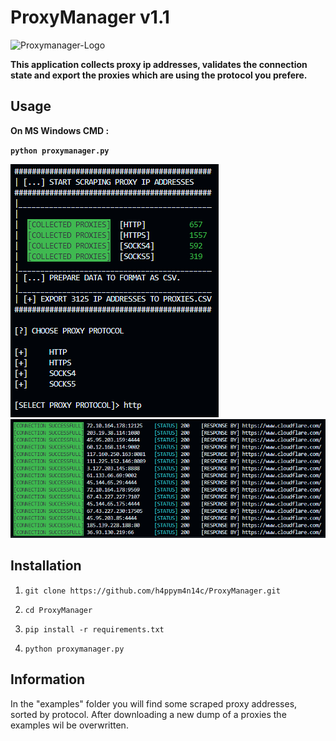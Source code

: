 # **ProxyManager v1.1**

![Proxymanager-Logo](https://github.com/h4ppym4n14c/ProxyManager/assets/166177727/fce7d068-41a8-4158-b4ec-3cb6a7761cc9)

**This application collects proxy ip addresses, validates the connection state and export the proxies which are using the protocol you prefere.**

## Usage

**On MS Windows CMD :**

**``python proxymanager.py``**

![Menu](img/menu.PNG)
![Output](img/output.PNG)


## Installation

1. ``git clone https://github.com/h4ppym4n14c/ProxyManager.git``

2. `` cd ProxyManager ``

3. `` pip install -r requirements.txt ``

4. `` python proxymanager.py ``


## Information

In the "examples" folder you will find some scraped proxy addresses, sorted by protocol. After downloading a new dump of a proxies the examples wil be overwritten.
